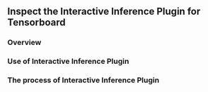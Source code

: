 ## Inspect the Interactive Inference Plugin for Tensorboard
### Overview
### Use of Interactive Inference Plugin
### The process of Interactive Inference Plugin 
